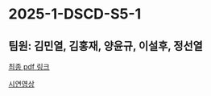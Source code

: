 # 2025-1-DSCD-S5-1

## 팀원: 김민열, 김홍재, 양윤규, 이설후, 정선열

[최종 pdf 링크](https://github.com/Yungyu-Yang/2025-1-DSCD-S5-1/blob/main/%EC%B5%9C%EC%A2%85%EB%B0%9C%ED%91%9C_PPT_1_S5.pdf)


[시연영상](https://www.youtube.com/watch?v=Q5L2FSPs6_0&feature=youtu.be)
